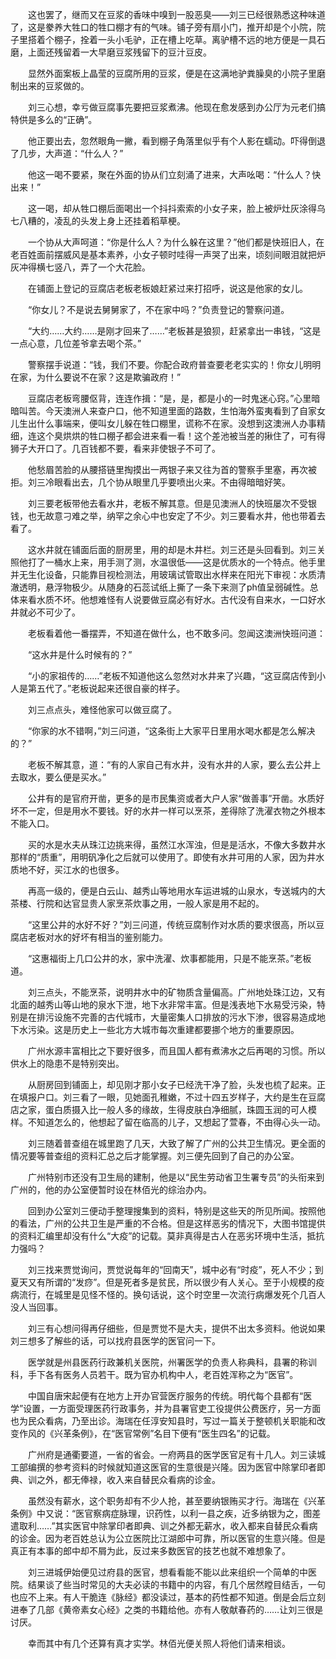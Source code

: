 　　这也罢了，继而又在豆浆的香味中嗅到一股恶臭——刘三已经很熟悉这种味道了，这是豢养大牲口的牲口棚才有的气味。铺子旁有扇小门，推开却是个小院，院子里搭着个棚子，拴着一头小毛驴，正在槽上吃草。离驴槽不远的地方便是一具石磨，上面还残留着一大早磨豆浆残留下的豆汁豆皮。

　　显然外面案板上晶莹的豆腐所用的豆浆，便是在这满地驴粪臊臭的小院子里磨制出来的豆浆做的。

　　刘三心想，幸亏做豆腐事先要把豆浆煮沸。他现在愈发感到办公厅为元老们搞特供是多么的“正确”。

　　他正要出去，忽然眼角一撇，看到棚子角落里似乎有个人影在蠕动。吓得倒退了几步，大声道：“什么人？”

　　他这一喝不要紧，聚在外面的协从们立刻涌了进来，大声吆喝：“什么人？快出来！”

　　这一喝，却从牲口棚后面喝出一个抖抖索索的小女子来，脸上被炉灶灰涂得乌七八糟的，凌乱的头发上身上还挂着稻草梗。

　　一个协从大声呵道：“你是什么人？为什么躲在这里？”他们都是快班旧人，在老百姓面前摆威风是基本素养，小女子顿时哇得一声哭了出来，顷刻间眼泪就把炉灰冲得横七竖八，弄了一个大花脸。

　　在铺面上登记的豆腐店老板老板娘赶紧过来打招呼，说这是他家的女儿。

　　“你女儿？不是说去舅舅家了，不在家中吗？”负责登记的警察问道。

　　“大约……大约……是刚才回来了……”老板甚是狼狈，赶紧拿出一串钱，“这是一点心意，几位差爷拿去喝个茶。”

　　警察摆手说道：“钱，我们不要。你配合政府普查要老老实实的！你女儿明明在家，为什么要说不在家？这是欺骗政府！”

　　豆腐店老板弯腰伛背，连连作揖：“是，是，都是小的一时鬼迷心窍。”心里暗暗叫苦。今天澳洲人来查户口，他不知道里面的路数，生怕海外蛮夷看到了自家女儿生出什么事端来，便叫女儿躲在牲口棚里，谎称不在家。没想到这澳洲人办事精细，连这个臭烘烘的牲口棚子都会进来看一看！这个差池被当差的揪住了，可有得狮子大开口了。几百钱都不要，看来非使银子不可了。

　　他愁眉苦脸的从腰搭链里掏摸出一两银子来又往为首的警察手里塞，再次被拒。刘三冷眼看出去，几个协从眼里几乎要喷出火来。不由得暗暗好笑。

　　刘三要老板带他去看水井，老板不解其意。但是见澳洲人的快班屡次不受银钱，也无故意刁难之举，纳罕之余心中也安定了不少。刘三要看水井，他也带着去看了。

　　这水井就在铺面后面的厨房里，用的却是木井栏。刘三还是头回看到。刘三关照他打了一桶水上来，用手测了测，水温很低——这是优质水的一个特点。他手里并无生化设备，只能靠目视检测法，用玻璃试管取出水样来在阳光下审视：水质清澈透明，悬浮物极少。从随身的石蕊试纸上撕了一条下来测了ph值呈弱碱性。总体来看水质不坏。他想难怪有人说要做豆腐必有好水。古代没有自来水，一口好水井就必不可少了。

　　老板看着他一番摆弄，不知道在做什么，也不敢多问。忽闻这澳洲快班问道：

　　“这水井是什么时候有的？”

　　“小的家祖传的……”老板不知道他这么忽然对水井来了兴趣，“这豆腐店传到小人是第五代了。”老板说起来还很自豪的样子。

　　刘三点点头，难怪他家可以做豆腐了。

　　“你家的水不错啊，”刘三问道，“这条街上大家平日里用水喝水都是怎么解决的？”

　　老板不解其意，道：“有的人家自己有水井，没有水井的人家，要么去公井上去取水，要么便是买水。”

　　公井有的是官府开凿，更多的是市民集资或者大户人家“做善事”开凿。水质好坏不一定，但是用水不要钱。好的水井一样可以烹茶，差得除了洗濯衣物之外根本不能入口。

　　买的水是水夫从珠江边挑来得，虽然江水浑浊，但是是活水，不像大多数井水那样的“质重”，用明矾净化之后就可以使用了。即使有水井可用的人家，因为井水质地不好，买江水的也很多。

　　再高一级的，便是白云山、越秀山等地用水车运进城的山泉水，专送城内的大茶楼、行院和达官显贵人家烹茶炊事之用，一般人家是用不起的。

　　“这里公井的水好不好？”刘三问道，传统豆腐制作对水质的要求很高，所以豆腐店老板对水的好坏有相当的鉴别能力。

　　“这惠福街上几口公井的水，家中洗濯、炊事都能用，只是不能烹茶。”老板道。

　　刘三点头，不能烹茶，说明井水中的矿物质含量偏高。广州地处珠江边，又有北面的越秀山等山地的泉水下泄，地下水非常丰富。但是浅表地下水易受污染，特别是在排污设施不完善的古代城市，大量密集人口排放的污水下渗，很容易造成地下水污染。这是历史上一些北方大城市每次重建都要挪个地方的重要原因。

　　广州水源丰富相比之下要好很多，而且国人都有煮沸水之后再喝的习惯。所以供水上的隐患不是特别突出。

　　从厨房回到铺面上，却见刚才那小女子已经洗干净了脸，头发也梳了起来。正在填报户口。刘三看了一眼，见她面孔稚嫩，不过十四五岁样子，大约是生在豆腐店之家，蛋白质摄入比一般人多的缘故，生得皮肤白净细腻，珠圆玉润的可人模样。不知道怎么的，他想起了留在临高的儿子，又想起了萱春，不由得心头一动。

　　刘三随着普查组在城里跑了几天，大致了解了广州的公共卫生情况。更全面的情况要等普查组的资料汇总之后才能掌握。刘三便先回到了自己的办公室。

　　广州特别市还没有卫生局的建制，他是以“民生劳动省卫生署专员”的头衔来到广州的，他的办公室便暂时设在林佰光的综治办内。

　　回到办公室刘三便动手整理搜集到的资料，特别是这些天的所见所闻。按照他的看法，广州的公共卫生是严重的不合格。但是这样恶劣的情况下，大图书馆提供的资料汇编里却没有什么“大疫”的记载。莫非真得是古人在恶劣环境中生活，抵抗力强吗？

　　刘三找来贾觉询问，贾觉说每年的“回南天”，城中必有“时疫”，死人不少；到夏天又有所谓的“发痧”。但是死者多是贫民，所以很少有人关心。至于小规模的疫病流行，在城里是见怪不怪的。换句话说，这个时空里一次流行病爆发死个几百人没人当回事。

　　刘三有心想问得再仔细些，但是贾觉不是大夫，提供不出太多资料。他说如果刘三想多了解些的话，可以找府县医学的医官问一下。

　　医学就是州县医药行政兼机关医院，州署医学的负责人称典科，县署的称训科，手下各有医务人员若干。既为官办机构中人，老百姓浑称之为“医官”。

　　中国自唐宋起便有在地方上开办官营医疗服务的传统。明代每个县都有“医学”设置，一方面受理医药行政事务，并为县署官吏工役提供公费医疗，另一方面也为民众看病，乃至出诊。海瑞在任淳安知县时，写过一篇关于整顿机关职能和改变作风的《兴革条例》，在“医官常例”名目下便有“医生四名”的记载。

　　广州府是通衢要道，一省的省会。一府两县的医学医官足有十几人。刘三读城工部编撰的参考资料的时候就知道这医官的生意很是兴隆。因为医官中除掌印者即典、训之外，都无俸禄，收入来自替民众看病的诊金。

　　虽然没有薪水，这个职务却有不少人抢，甚至要纳银贿买才行。海瑞在《兴革条例》中又说：“医官察病症脉理，识药性，以利一县之疾，近多纳银为之，图差遣取利……”其实医官中除掌印者即典、训之外都无薪水，收入都来自替民众看病的诊金。因为老百姓总认为公立医院比江湖郎中可靠，所以医官的生意兴隆。但是真正有本事的郎中却不屑为此，反过来多数医官的技艺也就不难想象了。

　　刘三进城伊始便见过府县的医官，想看看能不能以此来组织一个简单的中医院。结果谈了些当时常见的大夫必读的书籍中的内容，有几个居然瞠目结舌，一句也应不上来。有人干脆连《脉经》都没读过，基本的药性都不知道。倒是会后立刻进奉了几部《黄帝素女心经》之类的书籍给他。亦有人敬献春药的……让刘三很是讨厌。

　　幸而其中有几个还算有真才实学。林佰光便关照人将他们请来相谈。
